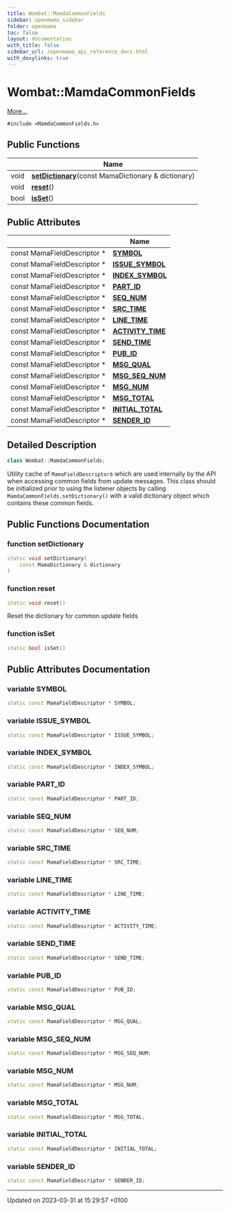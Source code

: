 ```yaml
---
title: Wombat::MamdaCommonFields
sidebar: openmama_sidebar
folder: openmama
toc: false
layout: documentation
with_title: false
sidebar_url: /openmama_api_reference_docs.html
with_doxylinks: true
---
```


# Wombat::MamdaCommonFields



 [More...](#detailed-description)


`#include <MamdaCommonFields.h>`

## Public Functions

|                | Name           |
| -------------- | -------------- |
| void | **[setDictionary](classWombat_1_1MamdaCommonFields.html#function-setdictionary)**(const MamaDictionary & dictionary) |
| void | **[reset](classWombat_1_1MamdaCommonFields.html#function-reset)**() |
| bool | **[isSet](classWombat_1_1MamdaCommonFields.html#function-isset)**() |

## Public Attributes

|                | Name           |
| -------------- | -------------- |
| const MamaFieldDescriptor * | **[SYMBOL](classWombat_1_1MamdaCommonFields.html#variable-symbol)**  |
| const MamaFieldDescriptor * | **[ISSUE_SYMBOL](classWombat_1_1MamdaCommonFields.html#variable-issue-symbol)**  |
| const MamaFieldDescriptor * | **[INDEX_SYMBOL](classWombat_1_1MamdaCommonFields.html#variable-index-symbol)**  |
| const MamaFieldDescriptor * | **[PART_ID](classWombat_1_1MamdaCommonFields.html#variable-part-id)**  |
| const MamaFieldDescriptor * | **[SEQ_NUM](classWombat_1_1MamdaCommonFields.html#variable-seq-num)**  |
| const MamaFieldDescriptor * | **[SRC_TIME](classWombat_1_1MamdaCommonFields.html#variable-src-time)**  |
| const MamaFieldDescriptor * | **[LINE_TIME](classWombat_1_1MamdaCommonFields.html#variable-line-time)**  |
| const MamaFieldDescriptor * | **[ACTIVITY_TIME](classWombat_1_1MamdaCommonFields.html#variable-activity-time)**  |
| const MamaFieldDescriptor * | **[SEND_TIME](classWombat_1_1MamdaCommonFields.html#variable-send-time)**  |
| const MamaFieldDescriptor * | **[PUB_ID](classWombat_1_1MamdaCommonFields.html#variable-pub-id)**  |
| const MamaFieldDescriptor * | **[MSG_QUAL](classWombat_1_1MamdaCommonFields.html#variable-msg-qual)**  |
| const MamaFieldDescriptor * | **[MSG_SEQ_NUM](classWombat_1_1MamdaCommonFields.html#variable-msg-seq-num)**  |
| const MamaFieldDescriptor * | **[MSG_NUM](classWombat_1_1MamdaCommonFields.html#variable-msg-num)**  |
| const MamaFieldDescriptor * | **[MSG_TOTAL](classWombat_1_1MamdaCommonFields.html#variable-msg-total)**  |
| const MamaFieldDescriptor * | **[INITIAL_TOTAL](classWombat_1_1MamdaCommonFields.html#variable-initial-total)**  |
| const MamaFieldDescriptor * | **[SENDER_ID](classWombat_1_1MamdaCommonFields.html#variable-sender-id)**  |

## Detailed Description

```cpp
class Wombat::MamdaCommonFields;
```


Utility cache of `MamaFieldDescriptor`s which are used internally by the API when accessing common fields from update messages. This class should be initialized prior to using the listener objects by calling `MamdaCommonFields.setDictionary()` with a valid dictionary object which contains these common fields. 

## Public Functions Documentation

### function setDictionary

```cpp
static void setDictionary(
    const MamaDictionary & dictionary
)
```


### function reset

```cpp
static void reset()
```


Reset the dictionary for common update fields 


### function isSet

```cpp
static bool isSet()
```


## Public Attributes Documentation

### variable SYMBOL

```cpp
static const MamaFieldDescriptor * SYMBOL;
```


### variable ISSUE_SYMBOL

```cpp
static const MamaFieldDescriptor * ISSUE_SYMBOL;
```


### variable INDEX_SYMBOL

```cpp
static const MamaFieldDescriptor * INDEX_SYMBOL;
```


### variable PART_ID

```cpp
static const MamaFieldDescriptor * PART_ID;
```


### variable SEQ_NUM

```cpp
static const MamaFieldDescriptor * SEQ_NUM;
```


### variable SRC_TIME

```cpp
static const MamaFieldDescriptor * SRC_TIME;
```


### variable LINE_TIME

```cpp
static const MamaFieldDescriptor * LINE_TIME;
```


### variable ACTIVITY_TIME

```cpp
static const MamaFieldDescriptor * ACTIVITY_TIME;
```


### variable SEND_TIME

```cpp
static const MamaFieldDescriptor * SEND_TIME;
```


### variable PUB_ID

```cpp
static const MamaFieldDescriptor * PUB_ID;
```


### variable MSG_QUAL

```cpp
static const MamaFieldDescriptor * MSG_QUAL;
```


### variable MSG_SEQ_NUM

```cpp
static const MamaFieldDescriptor * MSG_SEQ_NUM;
```


### variable MSG_NUM

```cpp
static const MamaFieldDescriptor * MSG_NUM;
```


### variable MSG_TOTAL

```cpp
static const MamaFieldDescriptor * MSG_TOTAL;
```


### variable INITIAL_TOTAL

```cpp
static const MamaFieldDescriptor * INITIAL_TOTAL;
```


### variable SENDER_ID

```cpp
static const MamaFieldDescriptor * SENDER_ID;
```


-------------------------------

Updated on 2023-03-31 at 15:29:57 +0100